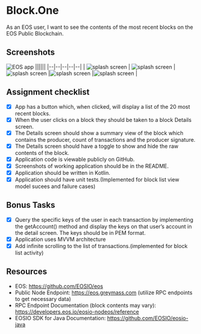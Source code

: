 # Block.One
As an EOS user, I want to see the contents of the most recent blocks on the EOS Public Blockchain.
## Screenshots
![EOS app](app/screenshots/ezgif-3-82a1d98d96de.gif)
 ||||||
|--|--|--|--|--|
| ![splash screen](app/screenshots/Screenshot_20200615-004616.jpg) | ![splash screen](app/screenshots/Screenshot_20200615-004629.jpg) |![splash screen](app/screenshots/Screenshot_20200615-004636.jpg) |![splash screen](app/screenshots/Screenshot_20200615-004642.jpg) |![splash screen](app/screenshots/Screenshot_20200615-004649.jpg) |

## Assignment checklist
 - [x] App has a button which, when clicked, will display a list of the 20 most recent blocks.
 - [x] When the user clicks on a block they should be taken to a block Details screen.
 - [x] The Details screen should show a summary view of the block which contains the producer, count of
transactions and the producer signature.
 - [x] The Details screen should have a toggle to show and hide the raw contents of the block.
 - [x] Application code is viewable publicly on GitHub.
 - [x] Screenshots of working application should be in the README.
 - [x] Application should be written in Kotlin.
 - [x] Application should have unit tests.(Implemented for block list view model sucees and failure cases)
 
 ## Bonus Tasks
 - [x] Query the specific keys of the user in each transaction by implementing the getAccount() method and
display the keys on that user’s account in the detail screen. The keys should be in PEM format.
 - [x] Application uses MVVM architecture
 - [x] Add infinite scrolling to the list of transactions.(implemented for block list activity)
 
 ## Resources
- EOS: https://github.com/EOSIO/eos
- Public Node Endpoint: https://eos.greymass.com (utilize RPC endpoints to get necessary data)
- RPC Endpoint Documentation (block contents may vary):
https://developers.eos.io/eosio-nodeos/reference
- EOSIO SDK for Java Documentation: https://github.com/EOSIO/eosio-java
